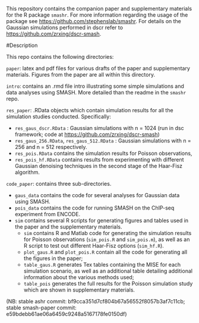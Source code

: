 This repository contains the companion paper and supplementary materials for the R package ```smashr```. For more information regarding the usage of the package see https://github.com/stephenslab/smashr. For details on the Gaussian simulations performed in dscr refer to https://github.com/zrxing/dscr-smash.


#Description

This repo contains the following directories:

`paper`: latex and pdf files for various drafts of the paper and supplementary materials. Figures from the paper are all within this directory.

`intro`: contains an .rmd file intro illustrating some simple simulations and data analyses using SMASH. More detailed than the readme in the ```smashr``` repo.

`res_paper`: .RData objects which contain simulation results for all the simulation studies conducted. Specifically:     

* `res_gaus_dscr.RData` : Gaussian simulations with n = 1024 (run in dsc framework; code at https://github.com/zrxing/dscr-smash) 
* `res_gaus_256.RData`, `res_gaus_512.RData` : Gaussian simulations with n = 256 and n = 512 respectively. 
* `res_pois.RData` contains the simulation results for Poisson observations, 
* `res_pois_hf.RData` contains results from experimenting with different Gaussian denoising techniques in the second stage of the Haar-Fisz algorithm.

`code_paper`: contains three sub-directories. 
* `gaus_data` contains the code for several analyses for Gaussian data using SMASH. 
* `pois_data` contains the code for running SMASH on the ChIP-seq experiment from ENCODE. 
* `sim` contains several R scripts for generating figures and tables used in the paper and the supplementary materials. 
  + `sim` contains R and Matlab code for generating the simulation results for Poisson observations (`sim_pois.R` and `sim_pois.m`), as well as an R script to test out different Haar-Fisz options (`sim_hf.R`).    
  + `plot_gaus.R` and `plot_pois.R` contain all the code for generating all the figures in the paper; 
  + `table_gaus.R` generates Tex tables containing the MISE for each simulation scenario, as well as an additional table detailing additional information about the various methods used; 
  + `table_pois` generates the full results for the Poisson simulation study which are shown in supplementary materials.



(NB: stable ashr commit: bf9cca351d7cf804b67a56552f8057b3af7c11cb;
stable smash-paper commit: e59bdebb61ae06a6459c9248a5167178fe0150df)

